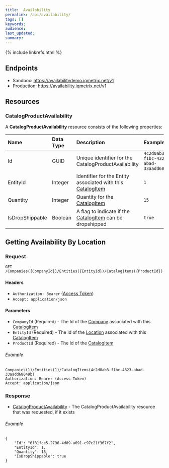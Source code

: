 ```yaml
---
title:  Availability
permalink: /api/availability/
tags: []
keywords: 
audience: 
last_updated: 
summary: 
---
```


{% include linkrefs.html %}

## Endpoints

* Sandbox: https://availabilitydemo.iqmetrix.net/v1
* Production: https://availability.iqmetrix.net/v1

## Resources

### CatalogProductAvailability

A **CatalogProductAvailability** resource consists of the following properties:

| Name | Data Type | Description | Example |
|:-----|:----------|:------------|:--------|
| Id | GUID | Unique identifier for the CatalogProductAvailability | `4c2d0ab3-f1bc-4323-abad-33aadd68049b` |
| EntityId | Integer | Identifier for the Entity associated with this [CatalogItem](/api/catalog.html#CatalogItem) | `1` |
| Quantity | Integer | Quantity for the [CatalogItem](/api/catalog.html#CatalogItem) | `15` |
| IsDropShippable | Boolean | A flag to indicate if the [CatalogItem](/api/catalog.html/#CatalogItem) can be dropshipped | `true` |

## Getting Availability By Location

### Request
    GET /Companies({CompanyId})/Entities({EntityId})/CatalogItems({ProductId})
    
#### Headers

* `Authorization: Bearer` (<a href='/api/glossary.html#Access Token'>Access Token</a>)
* `Accept: application/json`

#### Parameters

* `CompanyId` (Required) - The Id of the [Company](/api/entitystore.html) associated with this [CatalogItem](/api/catalog.html#CatalogItem)
* `EntityId` (Required) - The Id of the [Location](/api/entitystore.html#Location) associated with this [CatalogItem](/api/catalog.html#CatalogItem)
* `ProductId` (Required) - The Id of the [CatalogItem](/api/catalog.html#CatalogItem)

###### Example
    Companies(1)/Entities(1)/CatalogItems(4c2d0ab3-f1bc-4323-abad-33aadd68049b)
    Authorization: Bearer (Access Token)
    Accept: application/json

### Response

* [CatalogProductAvailability](#CatalogProductAvailability) - The CatalogProductAvailability resource that was requested, if it exists

###### Example

    {
        "Id": "6181fce5-2796-4d89-a691-c97c21f367f2",
        "EntityId": 1,
        "Quantity": 15,
        "IsDropShippable": true
    }